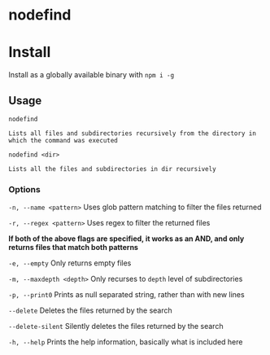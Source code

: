# nodefind

# Install

Install as a globally available binary with `npm i -g`

## Usage

```
nodefind

Lists all files and subdirectories recursively from the directory in which the command was executed
```

```
nodefind <dir>

Lists all the files and subdirectories in dir recursively
```

### Options

`-n, --name <pattern>`
Uses glob pattern matching to filter the files returned

`-r, --regex <pattern>`
Uses regex to filter the returned files

**If both of the above flags are specified, it works as an AND, and only returns files that match both patterns**

`-e, --empty`
Only returns empty files

`-m, --maxdepth <depth>`
Only recurses to `depth` level of subdirectories

`-p, --print0`
Prints as null separated string, rather than with new lines

`--delete`
Deletes the files returned by the search

`--delete-silent`
Silently deletes the files returned by the search

`-h, --help`
Prints the help information, basically what is included here
